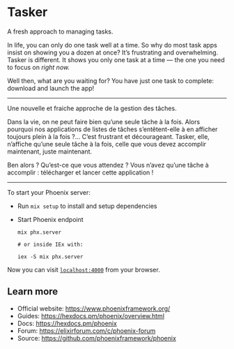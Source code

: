 # Tasker

A fresh approach to managing tasks.

In life, you can only do one task well at a time. So why do most task apps insist on showing you a dozen at once? It’s frustrating and overwhelming. Tasker is different. It shows you only one task at a time — the one you need to focus on *right now.*

Well then, what are you waiting for? You have just one task to complete: download and launch the app!

---

Une nouvelle et fraiche approche de la gestion des tâches.

Dans la vie, on ne peut faire bien qu’une seule tâche à la fois. Alors pourquoi nos applications de listes de tâches s’entêtent-elle à en afficher toujours plein à la fois ?… C’est frustrant et décourageant. Tasker, elle, n’affiche qu’une seule tâche à la fois, celle que vous devez accomplir maintenant, juste maintenant.

Ben alors ? Qu’est-ce que vous attendez ? Vous n’avez qu’une tâche à accomplir : télécharger et lancer cette application !

---

To start your Phoenix server:

  * Run `mix setup` to install and setup dependencies
  * Start Phoenix endpoint

    ~~~
    mix phx.server

    # or inside IEx with:

    iex -S mix phx.server
    ~~~

Now you can visit [`localhost:4000`](http://localhost:4000) from your browser.

## Learn more

  * Official website: https://www.phoenixframework.org/
  * Guides: https://hexdocs.pm/phoenix/overview.html
  * Docs: https://hexdocs.pm/phoenix
  * Forum: https://elixirforum.com/c/phoenix-forum
  * Source: https://github.com/phoenixframework/phoenix
